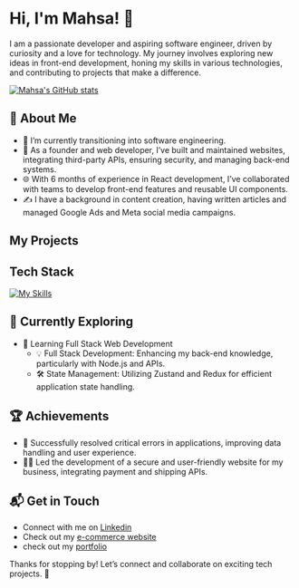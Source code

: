 # Hi, I'm Mahsa! 👋

I am a passionate developer and aspiring software engineer, driven by curiosity and a love for technology. My journey involves exploring new ideas in front-end development, honing my skills in various technologies, and contributing to projects that make a difference.

[![Mahsa's GitHub stats](https://github-readme-stats.vercel.app/api?username=mpesaran)](https://github.com/anuraghazra/github-readme-stats)

## 🚀 About Me

- 🔭 I’m currently transitioning into software engineering.
- 📝 As a founder and web developer, I’ve built and maintained websites, integrating third-party APIs, ensuring security, and managing back-end systems.
- 🌐 With 6 months of experience in React development, I’ve collaborated with teams to develop front-end features and reusable UI components.
- ✍️ I have a background in content creation, having written articles and managed Google Ads and Meta social media campaigns.

## My Projects


## Tech Stack
[![My Skills](https://skillicons.dev/icons?i=js,html,css,react,Wordpress,firebase,nodejs)](https://skillicons.dev)

## 🌱 Currently Exploring

- 🚀 Learning Full Stack Web Development
  - 💡 Full Stack Development: Enhancing my back-end knowledge, particularly with Node.js and APIs.
  - 🛠️ State Management: Utilizing Zustand and Redux for efficient application state handling.

 ## 🏆 Achievements

- 🌟 Successfully resolved critical errors in applications, improving data handling and user experience.
- 👨‍💻 Led the development of a secure and user-friendly website for my business, integrating payment and shipping APIs.

## 📬 Get in Touch

- Connect with me on [Linkedin](https://www.linkedin.com/in/mahsa-pesaran/)
- Check out my [e-commerce website](https://hunar.com.au/)
- check out my [portfolio](http://mahsapesaran.com/)



Thanks for stopping by! Let’s connect and collaborate on exciting tech projects. 🚀



<!--

Here are some ideas to get you started:

- 🔭 I’m currently working on ...
- 🌱 I’m currently learning ...
- 👯 I’m looking to collaborate on ...
- 🤔 I’m looking for help with ...
- 💬 Ask me about ...
- 📫 How to reach me: ...
- 😄 Pronouns: ...
- ⚡ Fun fact: ...
-->
